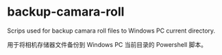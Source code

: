 # backup-camara-roll

Scrips used for backup camara roll files to Windows PC current directory.

用于将相机存储器文件备份到 Windows PC 当前目录的 Powershell 脚本。
